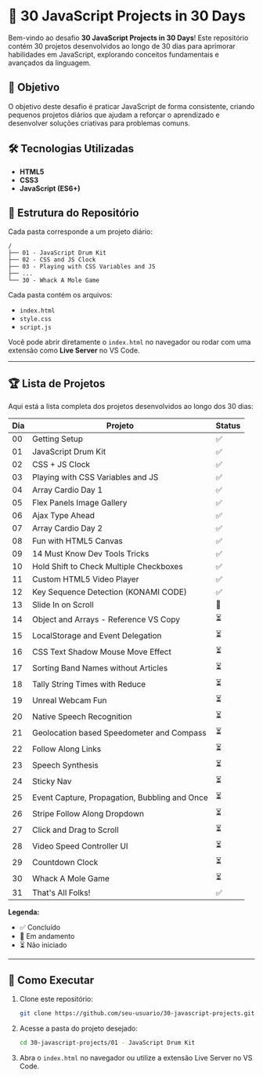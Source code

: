 # 🚀 30 JavaScript Projects in 30 Days

Bem-vindo ao desafio **30 JavaScript Projects in 30 Days**! Este repositório contém 30 projetos desenvolvidos ao longo de 30 dias para aprimorar habilidades em JavaScript, explorando conceitos fundamentais e avançados da linguagem.

## 📌 Objetivo

O objetivo deste desafio é praticar JavaScript de forma consistente, criando pequenos projetos diários que ajudam a reforçar o aprendizado e desenvolver soluções criativas para problemas comuns.

## 🛠 Tecnologias Utilizadas

- **HTML5**
- **CSS3**
- **JavaScript (ES6+)**

## 📂 Estrutura do Repositório

Cada pasta corresponde a um projeto diário:

```
/
├── 01 - JavaScript Drum Kit
├── 02 - CSS and JS Clock
├── 03 - Playing with CSS Variables and JS
├── ...
└── 30 - Whack A Mole Game
```

Cada pasta contém os arquivos:

- `index.html`
- `style.css`
- `script.js`

Você pode abrir diretamente o `index.html` no navegador ou rodar com uma extensão como **Live Server** no VS Code.

---

## 🏆 Lista de Projetos

Aqui está a lista completa dos projetos desenvolvidos ao longo dos 30 dias:

| Dia | Projeto                                       | Status |
| --- | --------------------------------------------- | ------ |
| 00  | Getting Setup                                 | ✅     |
| 01  | JavaScript Drum Kit                           | ✅     |
| 02  | CSS + JS Clock                                | ✅     |
| 03  | Playing with CSS Variables and JS             | ✅     |
| 04  | Array Cardio Day 1                            | ✅     |
| 05  | Flex Panels Image Gallery                     | ✅     |
| 06  | Ajax Type Ahead                               | ✅     |
| 07  | Array Cardio Day 2                            | ✅     |
| 08  | Fun with HTML5 Canvas                         | ✅     |
| 09  | 14 Must Know Dev Tools Tricks                 | ✅     |
| 10  | Hold Shift to Check Multiple Checkboxes       | ✅     |
| 11  | Custom HTML5 Video Player                     | ✅     |
| 12  | Key Sequence Detection (KONAMI CODE)          | ✅     |
| 13  | Slide In on Scroll                            | 🔄     |
| 14  | Object and Arrays - Reference VS Copy         | ⏳     |
| 15  | LocalStorage and Event Delegation             | ⏳     |
| 16  | CSS Text Shadow Mouse Move Effect             | ⏳     |
| 17  | Sorting Band Names without Articles           | ⏳     |
| 18  | Tally String Times with Reduce                | ⏳     |
| 19  | Unreal Webcam Fun                             | ⏳     |
| 20  | Native Speech Recognition                     | ⏳     |
| 21  | Geolocation based Speedometer and Compass     | ⏳     |
| 22  | Follow Along Links                            | ⏳     |
| 23  | Speech Synthesis                              | ⏳     |
| 24  | Sticky Nav                                    | ⏳     |
| 25  | Event Capture, Propagation, Bubbling and Once | ⏳     |
| 26  | Stripe Follow Along Dropdown                  | ⏳     |
| 27  | Click and Drag to Scroll                      | ⏳     |
| 28  | Video Speed Controller UI                     | ⏳     |
| 29  | Countdown Clock                               | ⏳     |
| 30  | Whack A Mole Game                             | ⏳     |
| 31  | That's All Folks!                             | ✅     |

**Legenda:**

- ✅ Concluído
- 🔄 Em andamento
- ⏳ Não iniciado

---

## 🚀 Como Executar

1. Clone este repositório:
   ```bash
   git clone https://github.com/seu-usuario/30-javascript-projects.git
   ```
2. Acesse a pasta do projeto desejado:
   ```bash
   cd 30-javascript-projects/01 - JavaScript Drum Kit
   ```
3. Abra o `index.html` no navegador ou utilize a extensão Live Server no VS Code.
